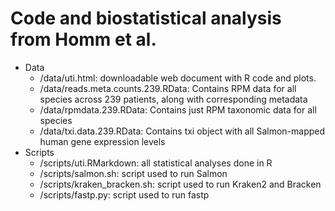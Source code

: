 # Code and biostatistical analysis from Homm et al.
- Data
	- /data/uti.html: downloadable web document with R code and plots.
	- /data/reads.meta.counts.239.RData: Contains RPM data for all species across 239 patients, along with corresponding metadata
	- /data/rpmdata.239.RData: Contains just RPM taxonomic data for all species
	- /data/txi.data.239.RData: Contains txi object with all Salmon-mapped human gene expression levels
- Scripts
	- /scripts/uti.RMarkdown: all statistical analyses done in R
	- /scripts/salmon.sh: script used to run Salmon
	- /scripts/kraken_bracken.sh: script used to run Kraken2 and Bracken
	- /scripts/fastp.py: script used to run fastp
